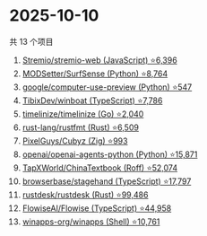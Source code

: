 # 2025-10-10

共 13 个项目

<!-- BEGIN GITHUB -->
<!-- 最后更新时间 2025-10-10 00:12:45 +0800 -->
1. [Stremio/stremio-web (JavaScript) ⭐6,396](https://github.com/Stremio/stremio-web)
1. [MODSetter/SurfSense (Python) ⭐8,764](https://github.com/MODSetter/SurfSense)
1. [google/computer-use-preview (Python) ⭐547](https://github.com/google/computer-use-preview)
1. [TibixDev/winboat (TypeScript) ⭐7,786](https://github.com/TibixDev/winboat)
1. [timelinize/timelinize (Go) ⭐2,040](https://github.com/timelinize/timelinize)
1. [rust-lang/rustfmt (Rust) ⭐6,509](https://github.com/rust-lang/rustfmt)
1. [PixelGuys/Cubyz (Zig) ⭐993](https://github.com/PixelGuys/Cubyz)
1. [openai/openai-agents-python (Python) ⭐15,871](https://github.com/openai/openai-agents-python)
1. [TapXWorld/ChinaTextbook (Roff) ⭐52,074](https://github.com/TapXWorld/ChinaTextbook)
1. [browserbase/stagehand (TypeScript) ⭐17,797](https://github.com/browserbase/stagehand)
1. [rustdesk/rustdesk (Rust) ⭐99,486](https://github.com/rustdesk/rustdesk)
1. [FlowiseAI/Flowise (TypeScript) ⭐44,958](https://github.com/FlowiseAI/Flowise)
1. [winapps-org/winapps (Shell) ⭐10,761](https://github.com/winapps-org/winapps)
<!-- END GITHUB -->